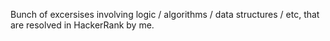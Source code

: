 Bunch of excersises involving logic / algorithms / data structures / etc, that are resolved in HackerRank by me.